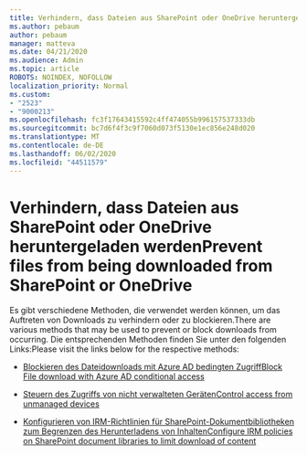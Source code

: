 ```yaml
---
title: Verhindern, dass Dateien aus SharePoint oder OneDrive heruntergeladen werden
ms.author: pebaum
author: pebaum
manager: matteva
ms.date: 04/21/2020
ms.audience: Admin
ms.topic: article
ROBOTS: NOINDEX, NOFOLLOW
localization_priority: Normal
ms.custom:
- "2523"
- "9000213"
ms.openlocfilehash: fc3f17643415592c4ff474055b996157537333db
ms.sourcegitcommit: bc7d6f4f3c9f7060d073f5130e1ec856e248d020
ms.translationtype: MT
ms.contentlocale: de-DE
ms.lasthandoff: 06/02/2020
ms.locfileid: "44511579"
---
```

# <a name="prevent-files-from-being-downloaded-from-sharepoint-or-onedrive"></a><span data-ttu-id="40a9e-102">Verhindern, dass Dateien aus SharePoint oder OneDrive heruntergeladen werden</span><span class="sxs-lookup"><span data-stu-id="40a9e-102">Prevent files from being downloaded from SharePoint or OneDrive</span></span>

<span data-ttu-id="40a9e-103">Es gibt verschiedene Methoden, die verwendet werden können, um das Auftreten von Downloads zu verhindern oder zu blockieren.</span><span class="sxs-lookup"><span data-stu-id="40a9e-103">There are various methods that may be used to prevent or block downloads from occurring.</span></span> <span data-ttu-id="40a9e-104">Die entsprechenden Methoden finden Sie unter den folgenden Links:</span><span class="sxs-lookup"><span data-stu-id="40a9e-104">Please visit the links below for the respective methods:</span></span>

- [<span data-ttu-id="40a9e-105">Blockieren des Dateidownloads mit Azure AD bedingten Zugriff</span><span class="sxs-lookup"><span data-stu-id="40a9e-105">Block File download with Azure AD conditional access</span></span>](https://docs.microsoft.com/cloud-app-security/use-case-proxy-block-session-aad#create-a-block-download-policy-for-unmanaged-devices)

- [<span data-ttu-id="40a9e-106">Steuern des Zugriffs von nicht verwalteten Geräten</span><span class="sxs-lookup"><span data-stu-id="40a9e-106">Control access from unmanaged devices</span></span>](https://docs.microsoft.com/sharepoint/control-access-from-unmanaged-devices)

- [<span data-ttu-id="40a9e-107">Konfigurieren von IRM-Richtlinien für SharePoint-Dokumentbibliotheken zum Begrenzen des Herunterladens von Inhalten</span><span class="sxs-lookup"><span data-stu-id="40a9e-107">Configure IRM policies on SharePoint document libraries to limit download of content</span></span>](https://docs.microsoft.com/microsoft-365/compliance/set-up-irm-in-sp-admin-center)
